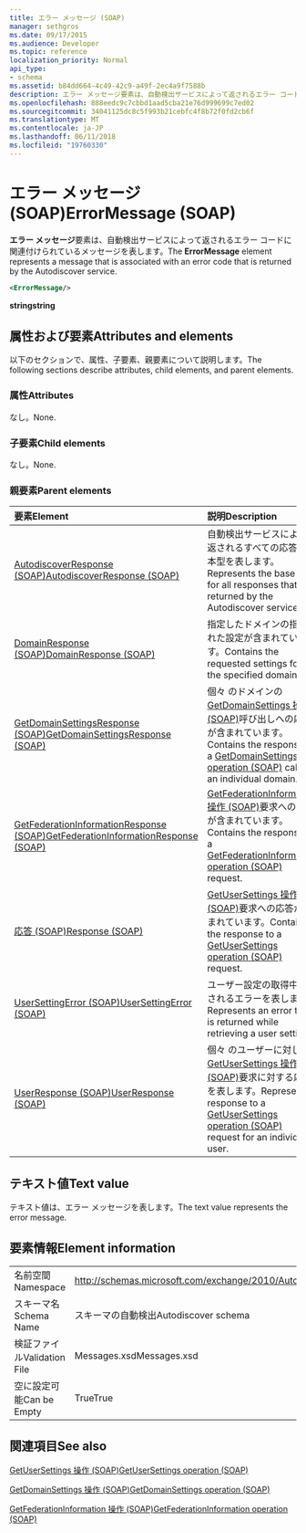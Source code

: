 ```yaml
---
title: エラー メッセージ (SOAP)
manager: sethgros
ms.date: 09/17/2015
ms.audience: Developer
ms.topic: reference
localization_priority: Normal
api_type:
- schema
ms.assetid: b84dd664-4c49-42c9-a49f-2ec4a9f7588b
description: エラー メッセージ要素は、自動検出サービスによって返されるエラー コードに関連付けられているメッセージを表します。
ms.openlocfilehash: 888eedc9c7cbbd1aad5cba21e76d999699c7ed02
ms.sourcegitcommit: 34041125dc8c5f993b21cebfc4f8b72f0fd2cb6f
ms.translationtype: MT
ms.contentlocale: ja-JP
ms.lasthandoff: 06/11/2018
ms.locfileid: "19760330"
---
```

# <a name="errormessage-soap"></a><span data-ttu-id="d1f4d-103">エラー メッセージ (SOAP)</span><span class="sxs-lookup"><span data-stu-id="d1f4d-103">ErrorMessage (SOAP)</span></span>

<span data-ttu-id="d1f4d-104">**エラー メッセージ**要素は、自動検出サービスによって返されるエラー コードに関連付けられているメッセージを表します。</span><span class="sxs-lookup"><span data-stu-id="d1f4d-104">The **ErrorMessage** element represents a message that is associated with an error code that is returned by the Autodiscover service.</span></span> 
  
```XML
<ErrorMessage/>
```

 <span data-ttu-id="d1f4d-105">**string**</span><span class="sxs-lookup"><span data-stu-id="d1f4d-105">**string**</span></span>
## <a name="attributes-and-elements"></a><span data-ttu-id="d1f4d-106">属性および要素</span><span class="sxs-lookup"><span data-stu-id="d1f4d-106">Attributes and elements</span></span>

<span data-ttu-id="d1f4d-107">以下のセクションで、属性、子要素、親要素について説明します。</span><span class="sxs-lookup"><span data-stu-id="d1f4d-107">The following sections describe attributes, child elements, and parent elements.</span></span>
  
### <a name="attributes"></a><span data-ttu-id="d1f4d-108">属性</span><span class="sxs-lookup"><span data-stu-id="d1f4d-108">Attributes</span></span>

<span data-ttu-id="d1f4d-109">なし。</span><span class="sxs-lookup"><span data-stu-id="d1f4d-109">None.</span></span>
  
### <a name="child-elements"></a><span data-ttu-id="d1f4d-110">子要素</span><span class="sxs-lookup"><span data-stu-id="d1f4d-110">Child elements</span></span>

<span data-ttu-id="d1f4d-111">なし。</span><span class="sxs-lookup"><span data-stu-id="d1f4d-111">None.</span></span>
  
### <a name="parent-elements"></a><span data-ttu-id="d1f4d-112">親要素</span><span class="sxs-lookup"><span data-stu-id="d1f4d-112">Parent elements</span></span>

|<span data-ttu-id="d1f4d-113">**要素**</span><span class="sxs-lookup"><span data-stu-id="d1f4d-113">**Element**</span></span>|<span data-ttu-id="d1f4d-114">**説明**</span><span class="sxs-lookup"><span data-stu-id="d1f4d-114">**Description**</span></span>|
|:-----|:-----|
|[<span data-ttu-id="d1f4d-115">AutodiscoverResponse (SOAP)</span><span class="sxs-lookup"><span data-stu-id="d1f4d-115">AutodiscoverResponse (SOAP)</span></span>](autodiscoverresponse-soap.md) <br/> |<span data-ttu-id="d1f4d-116">自動検出サービスによって返されるすべての応答の基本型を表します。</span><span class="sxs-lookup"><span data-stu-id="d1f4d-116">Represents the base type for all responses that are returned by the Autodiscover service.</span></span>  <br/> |
|[<span data-ttu-id="d1f4d-117">DomainResponse (SOAP)</span><span class="sxs-lookup"><span data-stu-id="d1f4d-117">DomainResponse (SOAP)</span></span>](domainresponse-soap.md) <br/> |<span data-ttu-id="d1f4d-118">指定したドメインの指定された設定が含まれています。</span><span class="sxs-lookup"><span data-stu-id="d1f4d-118">Contains the requested settings for the specified domain.</span></span>  <br/> |
|[<span data-ttu-id="d1f4d-119">GetDomainSettingsResponse (SOAP)</span><span class="sxs-lookup"><span data-stu-id="d1f4d-119">GetDomainSettingsResponse (SOAP)</span></span>](getdomainsettingsresponse-soap.md) <br/> |<span data-ttu-id="d1f4d-120">個々 のドメインの[GetDomainSettings 操作 (SOAP)](getdomainsettings-operation-soap.md)呼び出しへの応答が含まれています。</span><span class="sxs-lookup"><span data-stu-id="d1f4d-120">Contains the response to a [GetDomainSettings operation (SOAP)](getdomainsettings-operation-soap.md) call for an individual domain.</span></span>  <br/> |
|[<span data-ttu-id="d1f4d-121">GetFederationInformationResponse (SOAP)</span><span class="sxs-lookup"><span data-stu-id="d1f4d-121">GetFederationInformationResponse (SOAP)</span></span>](getfederationinformationresponse-soap.md) <br/> |<span data-ttu-id="d1f4d-122">[GetFederationInformation 操作 (SOAP)](getfederationinformation-operation-soap.md)要求への応答が含まれています。</span><span class="sxs-lookup"><span data-stu-id="d1f4d-122">Contains the response to a [GetFederationInformation operation (SOAP)](getfederationinformation-operation-soap.md) request.</span></span>  <br/> |
|[<span data-ttu-id="d1f4d-123">応答 (SOAP)</span><span class="sxs-lookup"><span data-stu-id="d1f4d-123">Response (SOAP)</span></span>](response-soap.md) <br/> |<span data-ttu-id="d1f4d-124">[GetUserSettings 操作 (SOAP)](getusersettings-operation-soap.md)要求への応答が含まれています。</span><span class="sxs-lookup"><span data-stu-id="d1f4d-124">Contains the response to a [GetUserSettings operation (SOAP)](getusersettings-operation-soap.md) request.</span></span>  <br/> |
|[<span data-ttu-id="d1f4d-125">UserSettingError (SOAP)</span><span class="sxs-lookup"><span data-stu-id="d1f4d-125">UserSettingError (SOAP)</span></span>](usersettingerror-soap.md) <br/> |<span data-ttu-id="d1f4d-126">ユーザー設定の取得中に返されるエラーを表します。</span><span class="sxs-lookup"><span data-stu-id="d1f4d-126">Represents an error that is returned while retrieving a user setting.</span></span>  <br/> |
|[<span data-ttu-id="d1f4d-127">UserResponse (SOAP)</span><span class="sxs-lookup"><span data-stu-id="d1f4d-127">UserResponse (SOAP)</span></span>](userresponse-soap.md) <br/> |<span data-ttu-id="d1f4d-128">個々 のユーザーに対して[GetUserSettings 操作 (SOAP)](getusersettings-operation-soap.md)要求に対する応答を表します。</span><span class="sxs-lookup"><span data-stu-id="d1f4d-128">Represents a response to a [GetUserSettings operation (SOAP)](getusersettings-operation-soap.md) request for an individual user.</span></span>  <br/> |
   
## <a name="text-value"></a><span data-ttu-id="d1f4d-129">テキスト値</span><span class="sxs-lookup"><span data-stu-id="d1f4d-129">Text value</span></span>

<span data-ttu-id="d1f4d-130">テキスト値は、エラー メッセージを表します。</span><span class="sxs-lookup"><span data-stu-id="d1f4d-130">The text value represents the error message.</span></span>
  
## <a name="element-information"></a><span data-ttu-id="d1f4d-131">要素情報</span><span class="sxs-lookup"><span data-stu-id="d1f4d-131">Element information</span></span>

|||
|:-----|:-----|
|<span data-ttu-id="d1f4d-132">名前空間</span><span class="sxs-lookup"><span data-stu-id="d1f4d-132">Namespace</span></span>  <br/> |http://schemas.microsoft.com/exchange/2010/Autodiscover  <br/> |
|<span data-ttu-id="d1f4d-133">スキーマ名</span><span class="sxs-lookup"><span data-stu-id="d1f4d-133">Schema Name</span></span>  <br/> |<span data-ttu-id="d1f4d-134">スキーマの自動検出</span><span class="sxs-lookup"><span data-stu-id="d1f4d-134">Autodiscover schema</span></span>  <br/> |
|<span data-ttu-id="d1f4d-135">検証ファイル</span><span class="sxs-lookup"><span data-stu-id="d1f4d-135">Validation File</span></span>  <br/> |<span data-ttu-id="d1f4d-136">Messages.xsd</span><span class="sxs-lookup"><span data-stu-id="d1f4d-136">Messages.xsd</span></span>  <br/> |
|<span data-ttu-id="d1f4d-137">空に設定可能</span><span class="sxs-lookup"><span data-stu-id="d1f4d-137">Can be Empty</span></span>  <br/> |<span data-ttu-id="d1f4d-138">True</span><span class="sxs-lookup"><span data-stu-id="d1f4d-138">True</span></span>  <br/> |
   
## <a name="see-also"></a><span data-ttu-id="d1f4d-139">関連項目</span><span class="sxs-lookup"><span data-stu-id="d1f4d-139">See also</span></span>



[<span data-ttu-id="d1f4d-140">GetUserSettings 操作 (SOAP)</span><span class="sxs-lookup"><span data-stu-id="d1f4d-140">GetUserSettings operation (SOAP)</span></span>](getusersettings-operation-soap.md)
  
[<span data-ttu-id="d1f4d-141">GetDomainSettings 操作 (SOAP)</span><span class="sxs-lookup"><span data-stu-id="d1f4d-141">GetDomainSettings operation (SOAP)</span></span>](getdomainsettings-operation-soap.md)
  
[<span data-ttu-id="d1f4d-142">GetFederationInformation 操作 (SOAP)</span><span class="sxs-lookup"><span data-stu-id="d1f4d-142">GetFederationInformation operation (SOAP)</span></span>](getfederationinformation-operation-soap.md)

